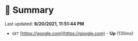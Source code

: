 # 📖 Summary
Last updated: **6/20/2021, 11:51:44 PM**

- `GET` [https://google.com](https://google.com) - **Up** (130ms)
